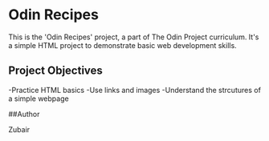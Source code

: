 # Odin Recipes

This is the 'Odin Recipes' project, a part of The Odin Project curriculum. It's a simple HTML project to demonstrate basic web development skills.

## Project Objectives

-Practice HTML basics
-Use links and images
-Understand the strcutures of a simple webpage


##Author

Zubair
